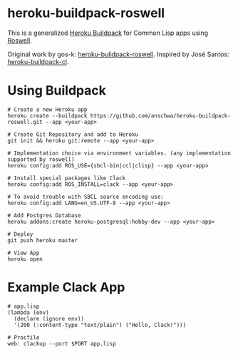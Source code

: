 # heroku-buildpack-roswell

This is a generalized [Heroku Buildpack](https://devcenter.heroku.com/articles/buildpacks) for Common Lisp apps using [Roswell](https://github.com/roswell/roswell).

Original work by gos-k: [heroku-bulidpack-roswell](https://github.com/gos-k/heroku-buildpack-roswell/blob/master/bin/compile). Inspired by José Santos: [heroku-buildpack-cl](https://github.com/jsmpereira/heroku-buildpack-cl).

# Using Buildpack

```
# Create a new Heroku app
heroku create --buildpack https://github.com/anschwa/heroku-buildpack-roswell.git --app <your-app>

# Create Git Repository and add to Heroku
git init && heroku git:remote --app <your-app>

# Implementation choice via environment variables. (any implementation supported by roswell)
heroku config:add ROS_USE={sbcl-bin|ccl|clisp} --app <your-app>

# Install special packages like Clack
heroku config:add ROS_INSTALL=clack --app <your-app>

# To avoid trouble with SBCL source encoding use:
heroku config:add LANG=en_US.UTF-8 --app <your-app>

# Add Postgres Database
heroku addons:create heroku-postgresql:hobby-dev --app <your-app>

# Deploy
git push heroku master

# View App
heroku open
```

# Example Clack App
```
# app.lisp
(lambda (env)
  (declare (ignore env))
  '(200 (:content-type "text/plain") ("Hello, Clack!")))
```

```
# Procfile
web: clackup --port $PORT app.lisp
```
